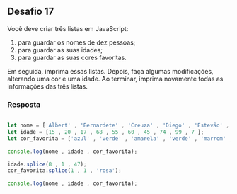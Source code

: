 ## Desafio 17

Você deve criar três listas em JavaScript:

1. para guardar os nomes de dez pessoas;
2. para guardar as suas idades;
3. para guardar as suas cores favoritas.

Em seguida, imprima essas listas. Depois, faça algumas modificações, alterando uma cor e uma idade. Ao terminar, imprima novamente todas as informações das três listas.

### Resposta

````js

let nome = ['Albert' , 'Bernardete' , 'Creuza' , 'Diego' , 'Estevão' , 'Fábio' ,  'Geraldo' , 'Heitor' , 'Igor' , 'Jeremias'];
let idade = [15 , 20 , 17 , 68 , 55 , 60 , 45 , 74 , 99 , 7 ];
let cor_favorita = ['azul' , 'verde' , 'amarela' , 'verde' , 'marrom' , 'preta' , 'laranja' , 'roxa' , 'azul' , 'branca' ];

console.log(nome , idade , cor_favorita);

idade.splice(8 , 1 , 47);
cor_favorita.splice(1 , 1 , 'rosa');

console.log(nome , idade , cor_favorita);

````
